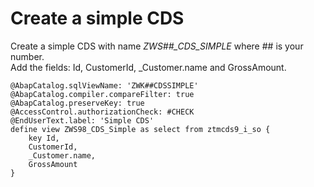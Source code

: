 # Create a simple CDS
Create a simple CDS with name *ZWS##_CDS_SIMPLE* where ## is your number.</br>
Add the fields: Id, CustomerId, _Customer.name and GrossAmount.</br>
```ABAP CDS
@AbapCatalog.sqlViewName: 'ZWK##CDSSIMPLE'
@AbapCatalog.compiler.compareFilter: true
@AbapCatalog.preserveKey: true
@AccessControl.authorizationCheck: #CHECK
@EndUserText.label: 'Simple CDS'
define view ZWS98_CDS_Simple as select from ztmcds9_i_so {
    key Id,
    CustomerId,
    _Customer.name,
    GrossAmount
}
```
